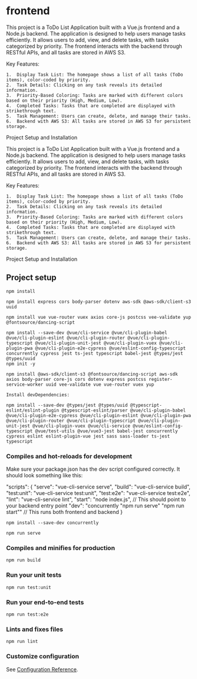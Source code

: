 # frontend

This project is a ToDo List Application built with a Vue.js frontend and a Node.js backend. The application is designed to help users manage tasks efficiently. 
It allows users to add, view, and delete tasks, with tasks categorized by priority. 
The frontend interacts with the backend through RESTful APIs, and all tasks are stored in AWS S3.

Key Features:

	1.	Display Task List: The homepage shows a list of all tasks (ToDo items), color-coded by priority.
	2.	Task Details: Clicking on any task reveals its detailed information.
	3.	Priority-Based Coloring: Tasks are marked with different colors based on their priority (High, Medium, Low).
	4.	Completed Tasks: Tasks that are completed are displayed with strikethrough text.
	5.	Task Management: Users can create, delete, and manage their tasks.
	6.	Backend with AWS S3: All tasks are stored in AWS S3 for persistent storage.
Project Setup and Installation

This project is a ToDo List Application built with a Vue.js frontend and a Node.js backend. The application is designed to help users manage tasks efficiently. 
It allows users to add, view, and delete tasks, with tasks categorized by priority. 
The frontend interacts with the backend through RESTful APIs, and all tasks are stored in AWS S3.

Key Features:

	1.	Display Task List: The homepage shows a list of all tasks (ToDo items), color-coded by priority.
	2.	Task Details: Clicking on any task reveals its detailed information.
	3.	Priority-Based Coloring: Tasks are marked with different colors based on their priority (High, Medium, Low).
	4.	Completed Tasks: Tasks that are completed are displayed with strikethrough text.
	5.	Task Management: Users can create, delete, and manage their tasks.
	6.	Backend with AWS S3: All tasks are stored in AWS S3 for persistent storage.
Project Setup and Installation

## Project setup
```
npm install

npm install express cors body-parser dotenv aws-sdk @aws-sdk/client-s3 uuid

npm install vue vue-router vuex axios core-js postcss vee-validate yup @fontsource/dancing-script

npm install --save-dev @vue/cli-service @vue/cli-plugin-babel @vue/cli-plugin-eslint @vue/cli-plugin-router @vue/cli-plugin-typescript @vue/cli-plugin-unit-jest @vue/cli-plugin-vuex @vue/cli-plugin-pwa @vue/cli-plugin-e2e-cypress @vue/eslint-config-typescript concurrently cypress jest ts-jest typescript babel-jest @types/jest @types/uuid
npm init -y

npm install @aws-sdk/client-s3 @fontsource/dancing-script aws-sdk axios body-parser core-js cors dotenv express postcss register-service-worker uuid vee-validate vue vue-router vuex yup

Install devDependencies:

npm install --save-dev @types/jest @types/uuid @typescript-eslint/eslint-plugin @typescript-eslint/parser @vue/cli-plugin-babel @vue/cli-plugin-e2e-cypress @vue/cli-plugin-eslint @vue/cli-plugin-pwa @vue/cli-plugin-router @vue/cli-plugin-typescript @vue/cli-plugin-unit-jest @vue/cli-plugin-vuex @vue/cli-service @vue/eslint-config-typescript @vue/test-utils @vue/vue3-jest babel-jest concurrently cypress eslint eslint-plugin-vue jest sass sass-loader ts-jest typescript
```

### Compiles and hot-reloads for development
Make sure your package.json has the dev script configured correctly. It should look something like this:

"scripts": {
  "serve": "vue-cli-service serve",
  "build": "vue-cli-service build",
  "test:unit": "vue-cli-service test:unit",
  "test:e2e": "vue-cli-service test:e2e",
  "lint": "vue-cli-service lint",
  "start": "node index.js", // This should point to your backend entry point
  "dev": "concurrently \"npm run serve\" \"npm run start\"" // This runs both frontend and backend
}


```
npm install --save-dev concurrently

npm run serve
```

### Compiles and minifies for production
```
npm run build
```

### Run your unit tests
```
npm run test:unit
```

### Run your end-to-end tests
```
npm run test:e2e
```

### Lints and fixes files
```
npm run lint
```

### Customize configuration
See [Configuration Reference](https://cli.vuejs.org/config/).

